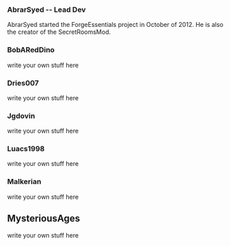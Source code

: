 ### AbrarSyed  -- Lead Dev
AbrarSyed started the ForgeEssentials project in October of 2012. He is also the creator of the SecretRoomsMod.

### BobARedDino
write your own stuff here

### Dries007
write your own stuff here

### Jgdovin
write your own stuff here

### Luacs1998
write your own stuff here

### Malkerian
write your own stuff here

## MysteriousAges
write your own stuff here